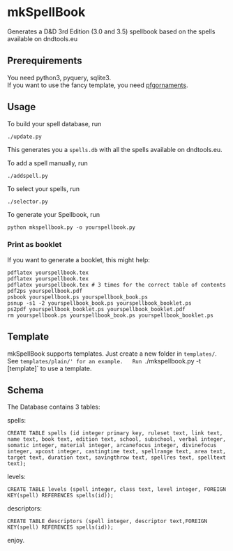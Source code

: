 # mkSpellBook #

Generates a D&amp;D 3rd Edition (3.0 and 3.5) spellbook based on the spells available on dndtools.eu

## Prerequirements ##

You need python3, pyquery, sqlite3.  
If you want to use the fancy template, you need [pfgornaments](http://altermundus.com/pages/tkz/ornament/index.html).

## Usage ##
To build your spell database, run

    ./update.py
  
This generates you a `spells.db` with all the spells available on dndtools.eu.

To add a spell manually, run
   
    ./addspell.py

To select your spells, run

    ./selector.py

To generate your Spellbook, run

    python mkspellbook.py -o yourspellbook.py
    
### Print as booklet ###
If you want to generate a booklet, this might help:

    pdflatex yourspellbook.tex
    pdflatex yourspellbook.tex
    pdflatex yourspellbook.tex # 3 times for the correct table of contents
    pdf2ps yourspellbook.pdf 
    psbook yourspellbook.ps yourspellbook_book.ps
    psnup -s1 -2 yourspellbook_book.ps yourspellbook_booklet.ps
    ps2pdf yourspellbook_booklet.ps yourspellbook_booklet.pdf
    rm yourspellbook.ps yourspellbook_book.ps yourspellbook_booklet.ps
    

## Template ##
mkSpellBook supports templates. Just create a new folder in `templates/`. See `templates/plain/' for an example.  
Run `./mkspellbook.py -t [template]` to use a template.

## Schema ##

The Database contains 3 tables:

spells:

    CREATE TABLE spells (id integer primary key, ruleset text, link text, name text, book text, edition text, school, subschool, verbal integer, somatic integer, material integer, arcanefocus integer, divinefocus integer, xpcost integer, castingtime text, spellrange text, area text, target text, duration text, savingthrow text, spellres text, spelltext text);

levels:

    CREATE TABLE levels (spell integer, class text, level integer, FOREIGN KEY(spell) REFERENCES spells(id));

descriptors:

    CREATE TABLE descriptors (spell integer, descriptor text,FOREIGN KEY(spell) REFERENCES spells(id));

enjoy.
